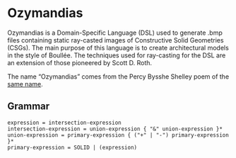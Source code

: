 # Ozymandias

Ozymandias is a Domain-Specific Language (DSL) used to generate .bmp files containing static ray-casted images of Constructive Solid Geometries (CSGs). The main purpose of this language is to create architectural models in the style of Boullée. The techniques used for ray-casting for the DSL are an extension of those pioneered by Scott D. Roth.

The name “Ozymandias” comes from the Percy Bysshe Shelley poem of the [same name](https://www.poetryfoundation.org/poems/46565/ozymandias).


## Grammar
```
expression = intersection-expression
intersection-expression = union-expression { "&" union-expression }* 
union-expression = primary-expression { ("+" | "-") primary-expression }*
primary-expression = SOLID | (expression)
```
